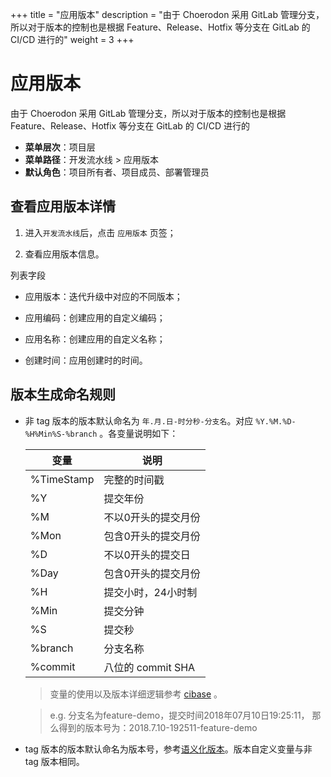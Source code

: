 ﻿+++
title = "应用版本"
description = "由于 Choerodon 采用 GitLab 管理分支，所以对于版本的控制也是根据 Feature、Release、Hotfix 等分支在 GitLab 的 CI/CD 进行的"
weight = 3
+++

# 应用版本
 
 由于 Choerodon 采用 GitLab 管理分支，所以对于版本的控制也是根据 Feature、Release、Hotfix 等分支在 GitLab 的 CI/CD 进行的

  - **菜单层次**：项目层
  - **菜单路径**：开发流水线 > 应用版本
  - **默认角色**：项目所有者、项目成员、部署管理员

## 查看应用版本详情

 1. 进入`开发流水线`后，点击 `应用版本` 页签；

 1. 查看应用版本信息。

列表字段

 - 应用版本：迭代升级中对应的不同版本；

 - 应用编码：创建应用的自定义编码；

 - 应用名称：创建应用的自定义名称；

 - 创建时间：应用创建时的时间。
 
## 版本生成命名规则
 
 - 非 tag 版本的版本默认命名为 `年.月.日-时分秒-分支名`。对应 `%Y.%M.%D-%H%Min%S-%branch` 。各变量说明如下：
 
     变量|说明  
     --- | ---
     %TimeStamp|完整的时间戳
     %Y|提交年份
     %M|不以0开头的提交月份
     %Mon|包含0开头的提交月份
     %D|不以0开头的提交日
     %Day|包含0开头的提交月份
     %H|提交小时，24小时制
     %Min|提交分钟
     %S|提交秒
     %branch|分支名称
     %commit|八位的 commit SHA
     
     > 变量的使用以及版本详细逻辑参考 [cibase](https://github.com/choerodon/cibase) 。
     
     > e.g. 分支名为feature-demo，提交时间2018年07月10日19:25:11， 那么得到的版本号为：2018.7.10-192511-feature-demo
  
 - tag 版本的版本默认命名为版本号，参考[语义化版本](https://semver.org/lang/zh-CN/)。版本自定义变量与非 tag 版本相同。
 
